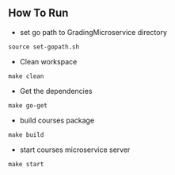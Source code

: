 ## How To Run
* set go path to GradingMicroservice directory
```shell
source set-gopath.sh
```
* Clean workspace
```shell
make clean
```
* Get the dependencies
```shell
make go-get
```
* build courses package
```shell
make build
```

* start courses microservice server
```shell
make start
```

